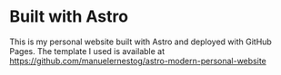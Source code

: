 # Built with Astro

This is my personal website built with Astro and deployed with GitHub Pages. The template I used is available at https://github.com/manuelernestog/astro-modern-personal-website